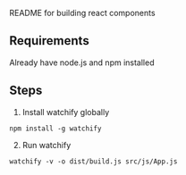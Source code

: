 README for building react components

## Requirements
Already have node.js and npm installed

## Steps

1. Install watchify globally
```
npm install -g watchify
```

2. Run watchify
```
watchify -v -o dist/build.js src/js/App.js
```
